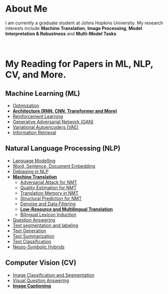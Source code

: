 # About Me
I am currently a graduate student at Johns Hopkins University. 
My research interests include **Machine Translation**, **Image Processing**, **Model Interpretation & Robustness** and **Multi-Model Tasks**


<br/>

# My Reading for Papers in ML, NLP, CV, and More. 

## Machine Learning (ML)

 - [Optimization](./ML/ML_optimization.md)
 - [**Architecture (RNN, CNN, Transformer and More)**](./ML/architecture.md)
 - [Reinforcement Learning](./ML/reinforcement.md)
 - [Generative Adversarial Network (GAN)](./ML/GAN.md)
 - [Variational Autoencoders (VAE)](./ML/VAE.md)
 - [Information Retrieval](./ML/IR.md)

## Natural Language Processing (NLP)
 - [Language Modelling](./NLP/PLM.md)
 - [Word, Sentence, Document Embedding](./NLP/embedding.md)
 - [Debiasing in NLP](./NLP/bias.md)
 - [**Machine Translation**](./NLP/MT)
    - [Adversarial Attack for NMT](./NLP/MT/adversarial.md)
    - [Quality Estimation for NMT](./NLP/MT/QE.md)
    - [Translation Memory in NMT](./NLP/MT/memory.md)
    - [Structural Prediction for NMT](./NLP/MT/SP.md)
    - [Denoise and Data Filtering](./NLP/MT/Denoise.md)
    - [**Low-Resource and Multilingual Translation**](./NLP/MT/Multilingual.md)
    - [Bilingual Lexicon Induction](./NLP/MT/BLI.md)
 - [Question Answering](./NLP/QA.md)
 - [Text segmentation and labeling](./NLP/segmentation.md)
 - [Text Generation](./NLP/NLP_generation.md)
 - [Text Summarization](./NLP/NLP_summarization.md)
 - [Text Classification](./NLP/NLP_classification.md)
 - [Neuro-Symbolic Hybrids](./NLP/neuro-symbolic.md)

## Computer Vision (CV)
 - [Image Classification and Segmentation](./CV/segmentation.md)
 - [Visual Question Answering](./CV/CV_visual_QA.md)
 - [**Image Captioning**](./CV/captioning.md)


